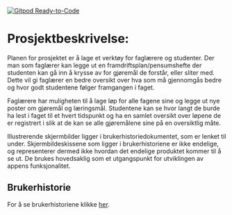 [![Gitpod Ready-to-Code](https://img.shields.io/badge/Gitpod-Ready--to--Code-blue?logo=gitpod)](https://gitpod.idi.ntnu.no/#https://gitlab.stud.idi.ntnu.no/it1901/groups-2020/gr2010/gr2010) 

# Prosjektbeskrivelse:

Planen for prosjektet er å lage et verktøy for faglærere og studenter. Der man som
faglærer kan legge ut en framdriftsplan/pensumshefte der studenten kan gå inn å
krysse av for gjøremål de forstår, eller sliter med. Dette vil gi faglærer en
bedre oversikt over hva som må gjennomgås bedre og hvor godt studentene følger
framgangen i faget. 

Faglærere har muligheten til å lage løp for alle fagene sine og legge ut nye poster
om gjøremål og læringsmål. Studentene kan se
hvor langt de burde ha lest i faget til et hvert tidspunkt og ha en samlet oversikt
over løpene de er registrert i slik at de kan se alle gjøremålene sine på en 
oversiktlig måte.

Illustrerende skjermbilder ligger i brukerhistoriedokumentet, som er lenket til under.
Skjermbildeskissene som ligger i brukerhistoriene er ikke endelige, og representerer dermed ikke
hvordan det endelige produktet kommer til å se ut. De brukes hovedsaklig som et
 utgangspunkt for utviklingen av appens funksjonalitet.


## Brukerhistorie 

For å se brukerhistoriene klikke [her](brukerhistorier/brukerhistorier.md).